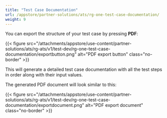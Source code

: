 ```yaml
---
title: "Test Case Documentation"
url: /appstore/partner-solutions/ats/rg-one-test-case-documentation/
weight: 9
---
```


You can export the structure of your test case by pressing **PDF**:

{{< figure src="/attachments/appstore/use-content/partner-solutions/ats/rg-ats/v1/test-dev/rg-one-test-case-documentation/exportbutton.png" alt="PDF export button" class="no-border" >}}

This will generate a detailed test case documentation with all the test steps in order along with their input values.

The generated PDF document will look similar to this:

{{< figure src="/attachments/appstore/use-content/partner-solutions/ats/rg-ats/v1/test-dev/rg-one-test-case-documentation/exportdocument.png" alt="PDF export document" class="no-border" >}}

